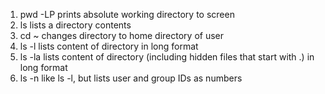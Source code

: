 1. pwd -LP prints absolute working directory to screen
2. ls lists a directory contents
3. cd ~ changes directory to home directory of user
4. ls -l lists content of directory in long format
5. ls -la lists content of directory (including hidden files that start with .) in long format
6. ls -n like ls -l, but lists user and group IDs as numbers
